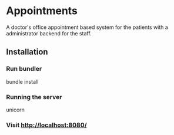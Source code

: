 Appointments
============

A doctor's office appointment based system for the patients with a administrator backend for the staff.

## Installation

### Run bundler

   bundle install

### Running the server

   unicorn

### Visit [http://localhost:8080/](http://localhost:8080)




